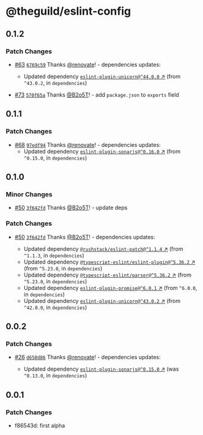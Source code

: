 # @theguild/eslint-config

## 0.1.2

### Patch Changes

- [#63](https://github.com/the-guild-org/shared-config/pull/63) [`6769c59`](https://github.com/the-guild-org/shared-config/commit/6769c596bf13bd1314a4fc12e2dd105de5c82f55) Thanks [@renovate](https://github.com/apps/renovate)! - dependencies updates:

  - Updated dependency [`eslint-plugin-unicorn@^44.0.0` ↗︎](https://www.npmjs.com/package/eslint-plugin-unicorn/v/44.0.0) (from `^43.0.2`, in `dependencies`)

- [#73](https://github.com/the-guild-org/shared-config/pull/73) [`570f65a`](https://github.com/the-guild-org/shared-config/commit/570f65a26e22049abc1a5a27c7f3ccb5f39d8e7a) Thanks [@B2o5T](https://github.com/B2o5T)! - add `package.json` to `exports` field

## 0.1.1

### Patch Changes

- [#68](https://github.com/the-guild-org/shared-config/pull/68) [`97edf94`](https://github.com/the-guild-org/shared-config/commit/97edf94a4b5d77dee80381fe5395d96f5c6db13d) Thanks [@renovate](https://github.com/apps/renovate)! - dependencies updates:
  - Updated dependency [`eslint-plugin-sonarjs@^0.16.0` ↗︎](https://www.npmjs.com/package/eslint-plugin-sonarjs/v/0.16.0) (from `^0.15.0`, in `dependencies`)

## 0.1.0

### Minor Changes

- [#50](https://github.com/the-guild-org/shared-config/pull/50) [`3f642fd`](https://github.com/the-guild-org/shared-config/commit/3f642fd029f946fe3013066b6c1545507ffbeba5) Thanks [@B2o5T](https://github.com/B2o5T)! - update deps

### Patch Changes

- [#50](https://github.com/the-guild-org/shared-config/pull/50) [`3f642fd`](https://github.com/the-guild-org/shared-config/commit/3f642fd029f946fe3013066b6c1545507ffbeba5) Thanks [@B2o5T](https://github.com/B2o5T)! - dependencies updates:

  - Updated dependency [`@rushstack/eslint-patch@^1.1.4` ↗︎](https://www.npmjs.com/package/@rushstack/eslint-patch/v/null) (from `^1.1.3`, in `dependencies`)
  - Updated dependency [`@typescript-eslint/eslint-plugin@^5.36.2` ↗︎](https://www.npmjs.com/package/@typescript-eslint/eslint-plugin/v/null) (from `^5.23.0`, in `dependencies`)
  - Updated dependency [`@typescript-eslint/parser@^5.36.2` ↗︎](https://www.npmjs.com/package/@typescript-eslint/parser/v/null) (from `^5.23.0`, in `dependencies`)
  - Updated dependency [`eslint-plugin-promise@^6.0.1` ↗︎](https://www.npmjs.com/package/eslint-plugin-promise/v/null) (from `^6.0.0`, in `dependencies`)
  - Updated dependency [`eslint-plugin-unicorn@^43.0.2` ↗︎](https://www.npmjs.com/package/eslint-plugin-unicorn/v/null) (from `^42.0.0`, in `dependencies`)

## 0.0.2

### Patch Changes

- [#26](https://github.com/the-guild-org/shared-config/pull/26) [`d650d86`](https://github.com/the-guild-org/shared-config/commit/d650d86fe164f52b17a0486ab8fcf721b205235e) Thanks [@renovate](https://github.com/apps/renovate)! - dependencies updates:

  - Updated dependency [`eslint-plugin-sonarjs@^0.15.0` ↗︎](https://www.npmjs.com/package/eslint-plugin-sonarjs/v/^0.15.0) (was `^0.13.0`, in `dependencies`)

## 0.0.1

### Patch Changes

- f86543d: first alpha
